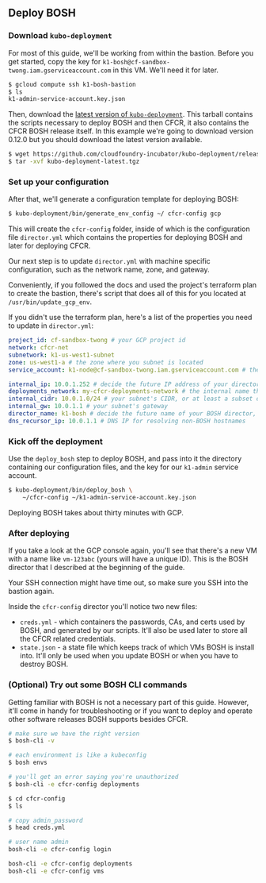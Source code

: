 ## Deploy BOSH

### Download `kubo-deployment`

For most of this guide, we'll be working from within the bastion. Before you get started, copy the key for `k1-bosh@cf-sandbox-twong.iam.gserviceaccount.com` in this VM. We'll need it for later.

```sh
$ gcloud compute ssh k1-bosh-bastion
$ ls
k1-admin-service-account.key.json
```

Then, download the [latest version of `kubo-deployment`](https://github.com/cloudfoundry-incubator/kubo-deployment/releases). This tarball contains the scripts necessary to deploy BOSH and then CFCR, it also contains the CFCR BOSH release itself. In this example we're going to download version 0.12.0 but you should download the latest version available.

```sh
$ wget https://github.com/cloudfoundry-incubator/kubo-deployment/releases/download/v0.12.0/kubo-deployment-0.12.0.tgz
$ tar -xvf kubo-deployment-latest.tgz
```

### Set up your configuration

After that, we'll generate a configuration template for deploying BOSH:

```sh
$ kubo-deployment/bin/generate_env_config ~/ cfcr-config gcp
```

This will create the `cfcr-config` folder, inside of which is the configuration file `director.yml` which contains the properties for deploying BOSH and later for deploying CFCR.

Our next step is to update `director.yml` with machine specific configuration, such as the network name, zone, and gateway.

Conveniently, if you followed the docs and used the project's terraform plan to create the bastion, there's script that does all of this for you located at `/usr/bin/update_gcp_env`.

If you didn't use the terraform plan, here's a list of the properties you need to update in `director.yml`:

```yaml
project_id: cf-sandbox-twong # your GCP project id
network: cfcr-net
subnetwork: k1-us-west1-subnet
zone: us-west1-a # the zone where you subnet is located
service_account: k1-node@cf-sandbox-twong.iam.gserviceaccount.com # the service account created in the earlier terraform script. It'll be used by the CPI

internal_ip: 10.0.1.252 # decide the future IP address of your director, must be in your subnet
deployments_network: my-cfcr-deployments-network # the internal name that BOSH will use place deployments. Can be whatever you want
internal_cidr: 10.0.1.0/24 # your subnet's CIDR, or at least a subset of it that you want BOSH to use to deploy machines
internal_gw: 10.0.1.1 # your subnet's gateway
director_name: k1-bosh # decide the future name of your BOSH director, can be user friendly and can be whatever you want
dns_recursor_ip: 10.0.1.1 # DNS IP for resolving non-BOSH hostnames
```

### Kick off the deployment

Use the `deploy_bosh` step to deploy BOSH, and pass into it the directory containing our configuration files, and the key for our `k1-admin` service account.

```sh
$ kubo-deployment/bin/deploy_bosh \
    ~/cfcr-config ~/k1-admin-service-account.key.json
```

Deploying BOSH takes about thirty minutes with GCP.

### After deploying

If you take a look at the GCP console again, you'll see that there's a new VM with a name like `vm-123abc` (yours will have a unique ID). This is the BOSH director that I described at the beginning of the guide.

Your SSH connection might have time out, so make sure you SSH into the bastion again.

Inside the `cfcr-config` director you'll notice two new files:

* `creds.yml` - which containers the passwords, CAs, and certs used by BOSH, and generated by our scripts. It'll also be used later to store all the CFCR related credentials.
* `state.json` - a state file which keeps track of which VMs BOSH is install into. It'll only be used when you update BOSH or when you have to destroy BOSH.


### (Optional) Try out some BOSH CLI commands

Getting familiar with BOSH is not a necessary part of this guide. However, it'll come in handy for troubleshooting or if you want to deploy and operate other software releases BOSH supports besides CFCR.

```sh
# make sure we have the right version
$ bosh-cli -v

# each environment is like a kubeconfig
$ bosh envs

# you'll get an error saying you're unauthorized
$ bosh-cli -e cfcr-config deployments

$ cd cfcr-config
$ ls

# copy admin_password
$ head creds.yml

# user name admin
bosh-cli -e cfcr-config login

bosh-cli -e cfcr-config deployments
bosh-cli -e cfcr-config vms
```